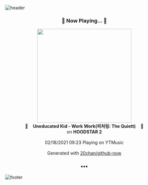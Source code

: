 ![header](https://capsule-render.vercel.app/api?type=wave&height=170&section=header&text=Hi.%20I'm%20SHIFT&fontColor=090707&fontAlignX=45&fontAlignY=65&fontSize=100)

<h3 align="center">🎵 Now Playing... 🎵</h3>
<p align="center">
  <a href="https://music.youtube.com/channel/UCoMEDhoTikktzNMiHypJVEg">
    <img width="300" src="https://lh3.googleusercontent.com/oQ2m7Qir9Q7_sq_LNUmf3SoSdG8NG3sGRM64eEbxEGkAcYqs7pdfPnYUdkBvqU91PFJQKcWcugv0Vfs">
  </a>
  <br>
  🎵&nbsp&nbsp&nbsp <b>Uneducated Kid - Work Work(피처링: The Quiett)</b> &nbsp&nbsp&nbsp🎵
  <br>
  on <b>HOODSTAR 2</b>
  
  <br />
  <br />
  02/18/2021 09:23 Playing on YTMusic
  <br />
  <br />
  Generated with <a href="https://github.com/20chan/github-now">20chan/github-now</a>
</p>

<h3 align="center">•••</h3>

![footer](https://capsule-render.vercel.app/api?type=wave&height=150&section=footer)
